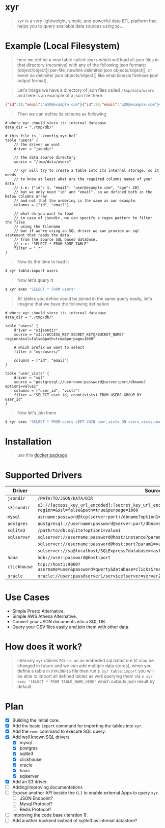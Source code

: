 xyr
====
> `xyr` is a very lightweight, simple, and powerful data ETL platform that helps you to query available data sources using `SQL`.

Example (Local Filesystem)
===========================
> here we define a new table called `users` which will load all json files in that directory (recursive) with any of the following json formats: (object/object[] per-file, newline delimited json objects/object[], or event no delimiter json objects/object[] like what kinesis firehose json output format).

> Let's image we have a directory of json files called `/tmp/data/users` and here is an example of a json file there:
```json
{"id":10,"email":"u10@example.com"}{"id":20,"email":"u20@example.com"}{"id": 3,"email":"u3@example.com"}{"id": 4,"email":"u4@example.com"}
```

> Then we can define its schema as following
```hcl
# where xyr should store its internal database
data_dir = "./tmp/db/"

# this file is `./config.xyr.hcl`
table "users" {
    // the driver we want
    driver = "jsondir"

    // the data source directory
    source = "/tmp/data/users"

    // xyr will try to create a table into its internal storage, so it needs
    // to know at least what are the required columns names of your data.
    // i.e: {"id": 1, "email": "user@example.com", "age": 20}
    // but we only need "id" and "email", so we defined both in the below columns array
    // and not that the ordering is the same as our example.
    columns = ["id", "email"]

    // what do you want to load
    // in case of jsondir, we can specify a regex pattern to filter the files 
    // using the filename
    // but if we're using an SQL driver we can provide an sql statement that reads the data
    // from the source SQL based database.
    // i.e: "SELECT * FROM SOME_TABLE"
    filter = ".*"
}
```

> Now its the time to load it
```bash
$ xyr table:import users
```

> Now let's query it
```bash
$ xyr exec "SELECT * FROM users"
```

> All tables you define could be joined in the same query easily, let's imagine that we have the following defination
```hcl
# where xyr should store its internal database
data_dir = "./tmp/db/"

table "users" {
    driver = "s3jsondir"
    source = "s3://ACCESS_KEY:SECRET_KEY@/BUCKET_NAME?region=&ssl=false&path=true&perpage=1000"

    # which prefix we want to select
    filter = "xyr/users/"

    columns = ["id", "email"]
}

table "user_vists" {
    driver = "sql"
    source = "postgresql://username:password@server:port/dbname?option1=value1"
    columns = ["user_id", "vists"]
    filter = "SELECT user_id, count(vists) FROM USERS GROUP BY user_id"
}
```

> Now let's join them
```bash
$ xyr exec "SELECT * FROM users LEFT JOIN user_vists ON users_vists.user_id = users.id"
```

Installation
============
> use this [docker package](https://github.com/alash3al/xyr/pkgs/container/xyr)

Supported Drivers
=================
| Driver | Source Connection String |
---------| ------------------------ |
| `jsondir`     | `/PATH/TO/JSON/DATA/DIR`|
| `s3jsondir`   | `s3://[access_key_url_encoded]:[secret_key_url_encoded]@[endpoint_url]/bucket_name?region=&ssl=false&path=true&perpage=1000`|
| `mysql`       | `usrname:password@tcp(server:port)/dbname?option1=value1&...`|
| `postgres`    | `postgresql://username:password@server:port/dbname?option1=value1`|
| `sqlite3`     | `/path/to/db.sqlite?option1=value1`|
| `sqlserver`   | `sqlserver://username:password@host/instance?param1=value&param2=value` |
|               | `sqlserver://username:password@host:port?param1=value&param2=value`|
|               | `sqlserver://sa@localhost/SQLExpress?database=master&connection+timeout=30`|
| `hana`        | `hdb://user:password@host:port` |
| `clickhouse`  | `tcp://host1:9000?username=user&password=qwerty&database=clicks&read_timeout=10&write_timeout=20&alt_hosts=host2:9000,host3:9000` |
| `oracle`      | `oracle://user:pass@server1/service?server=server2&server=server3` |

Use Cases
=========
- Simple Presto Alternative.
- Simple AWS Athena Alternative.
- Convert your JSON documents into a SQL DB.
- Query your CSV files easily and join them with other data.

How does it work?
==================
> internaly `xyr` utilizes `SQLite` as an embeded sql datastore (it may be changed in future and we can add multiple data stores), when you define a table in `XYRCONFIG` file then run `$ xyr table:import` you will be able to import all defined tables as well querying them via `$ xyr exec "SELECT * FROM TABLE_NAME_HERE"` which outputs json result by default.

Plan
====
- [x] Building the initial core.
- [x] Add the basic `import` command for importing the tables into `xyr`.
- [x] Add the `exec` command to execute SQL query.
- [x] Add well known SQL drivers
    - [x] mysql
    - [x] postgres
    - [x] sqlite3
    - [x] clickhouse
    - [x] oracle
    - [x] hana
    - [x] sqlserver
- [x] Add an S3 driver
- [ ] Adding/Improving documentations
- [ ] Expose another API beside the `CLI` to enable external Apps to query `xyr`.
    - [ ] JSON Endpoint?
    - [ ] Mysql Protocol?
    - [ ] Redis Protocol?
- [ ] Improving the code base (iteration 1).
- [ ] Add another backend instead of sqlite3 as internal datastore?
